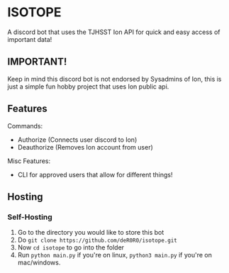 # ISOTOPE

A discord bot that uses the TJHSST Ion API for quick and easy access of important data!

## IMPORTANT!

Keep in mind this discord bot is not endorsed by Sysadmins of Ion, this is just a simple fun hobby project that uses Ion public api.

## Features
Commands:
- Authorize (Connects user discord to Ion)
- Deauthorize (Removes Ion account from user)

Misc Features:
- CLI for approved users that allow for different things!

## Hosting

### Self-Hosting

1. Go to the directory you would like to store this bot
2. Do ```git clone https://github.com/deR0R0/isotope.git```
3. Now ```cd isotope``` to go into the folder
4. Run ```python main.py``` if you're on linux, ```python3 main.py``` if you're on mac/windows.